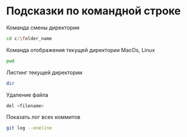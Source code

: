 # Подсказки по командной строке

Команда смены директории
```sh
cd c:\folder_name
```
Команда отображения текущей директории MacOs, Linux
```sh
pwd
```

Листинг текущей директории
```sh
dir
```

Удаление файла
```sh
del <filename>
```
Показать лог всех коммитов
```sh
git log --oneline
```


